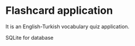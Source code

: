 # Flashcard application

It is an English-Turkish vocabulary quiz application.

SQLite for database
